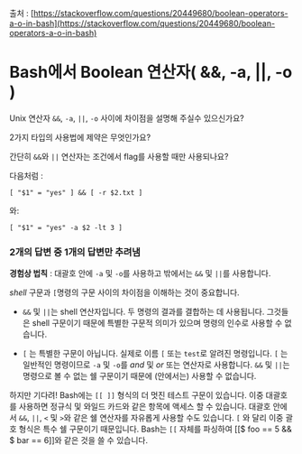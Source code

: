 출처 : [https://stackoverflow.com/questions/20449680/boolean-operators-a-o-in-bash](https://stackoverflow.com/questions/20449680/boolean-operators-a-o-in-bash)

# Bash에서 Boolean 연산자( &&, -a, ||, -o )

Unix 연산자 `&&`, `-a`, `||`, `-o` 사이에 차이점을 설명해 주실수 있으신가요?

2가지 타입의 사용법에 제약은 무엇인가요?

간단히 `&&`와 `||` 연산자는 조건에서 flag를 사용할 때만 사용되나요?

다음처럼 :
```
[ "$1" = "yes" ] && [ -r $2.txt ]
```
와:
```
[ "$1" = "yes" -a $2 -lt 3 ]
```

### 2개의 답변 중 1개의 답변만 추려냄

**경험상 법칙** : 대괄호 안에 `-a` 및 `-o`를 사용하고 밖에서는 `&&` 및 `||`를 사용합니다.

*shell* 구문과 `[`명령의 구문 사이의 차이점을 이해하는 것이 중요합니다.

* `&&` 및 `||`는 shell 연산자입니다. 두 명령의 결과를 결합하는 데 사용됩니다. 그것들은 shell 구문이기 때문에 특별한 구문적 의미가 있으며 명령의 인수로 사용할 수 없습니다.

* `[` 는 특별한 구문이 아닙니다. 실제로 이름 `[` 또는 `test`로 알려진 명령입니다. `[` 는 일반적인 명령이므로 `-a` 및 `-o`를 *and* 및 *or* 또는 연산자로 사용합니다. `&&` 및 `||`는 명령으로 볼 수 없는 쉘 구문이기 때문에 (안에서는) 사용할 수 없습니다.

하지만 기다려! Bash에는 ```[[ ]]``` 형식의 더 멋진 테스트 구문이 있습니다. 이중 대괄호를 사용하면 정규식 및 와일드 카드와 같은 항목에 액세스 할 수 있습니다. 대괄호 안에서 `&&`, `||`, `<` 및 `>`와 같은 쉘 연산자를 자유롭게 사용할 수도 있습니다. `[` 와 달리 이중 괄호 형식은 특수 쉘 구문이기 때문입니다. Bash는 `[[` 자체를 파싱하여 [[$ foo == 5 && $ bar == 6]]와 같은 것을 쓸 수 있습니다.
